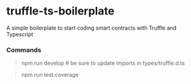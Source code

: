 # truffle-ts-boilerplate
A simple boilerplate to start coding smart contracts with Truffle and Typescript

### Commands

> npm run develop # be sure to update imports in types/truffle.d.ts

> npm run test:coverage
